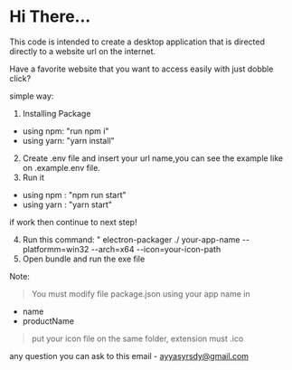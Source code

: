 <h1>Hi There...</h1>

This code is intended to create a desktop application that is directed directly to a website url on the internet.

Have a favorite website that you want to access easily with just dobble click?

simple way:

1. Installing Package
- using npm: "run npm i"
- using yarn: "yarn install"
2. Create .env file and insert your url name,you can see the example like on .example.env file.
3. Run it
- using npm : "npm run start"
- using yarn : "yarn start"

if work then continue to next step!

4. Run this command: " electron-packager ./ your-app-name --platformm=win32 --arch=x64 --icon=your-icon-path
5. Open bundle and run the exe file

Note:
> You must modify file package.json using your app name in
- name
- productName
> put your icon file on the same folder, extension must .ico

any question you can ask to this email - ayyasyrsdy@gmail.com
